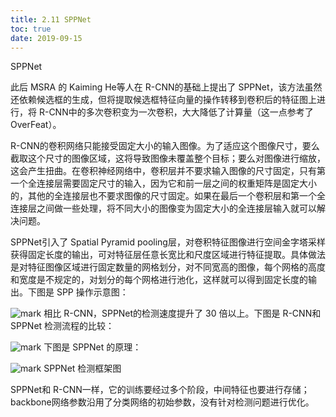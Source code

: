 ```yaml
---
title: 2.11 SPPNet
toc: true
date: 2019-09-15
---
```


SPPNet





此后 MSRA 的 Kaiming He等人在 R-CNN的基础上提出了 SPPNet，该方法虽然还依赖候选框的生成，但将提取候选框特征向量的操作转移到卷积后的特征图上进行，将 R-CNN中的多次卷积变为一次卷积，大大降低了计算量（这一点参考了 OverFeat）。



R-CNN的卷积网络只能接受固定大小的输入图像。为了适应这个图像尺寸，要么截取这个尺寸的图像区域，这将导致图像未覆盖整个目标；要么对图像进行缩放，这会产生扭曲。在卷积神经网络中，卷积层并不要求输入图像的尺寸固定，只有第一个全连接层需要固定尺寸的输入，因为它和前一层之间的权重矩阵是固定大小的，其他的全连接层也不要求图像的尺寸固定。如果在最后一个卷积层和第一个全连接层之间做一些处理，将不同大小的图像变为固定大小的全连接层输入就可以解决问题。



SPPNet引入了 Spatial Pyramid pooling层，对卷积特征图像进行空间金字塔采样获得固定长度的输出，可对特征层任意长宽比和尺度区域进行特征提取。具体做法是对特征图像区域进行固定数量的网格划分，对不同宽高的图像，每个网格的高度和宽度是不规定的，对划分的每个网格进行池化，这样就可以得到固定长度的输出。下图是 SPP 操作示意图：



![mark](http://images.iterate.site/blog/image/20190905/sR7XWcclSxFY.png?imageslim)
相比 R-CNN，SPPNet的检测速度提升了 30 倍以上。下图是 R-CNN和 SPPNet 检测流程的比较：



![mark](http://images.iterate.site/blog/image/20190905/Fy8KlFqW2jD3.png?imageslim)
下图是 SPPNet 的原理：



![mark](http://images.iterate.site/blog/image/20190905/yKaj52QkzV9J.png?imageslim)
SPPNet 检测框架图



SPPNet和 R-CNN一样，它的训练要经过多个阶段，中间特征也要进行存储；backbone网络参数沿用了分类网络的初始参数，没有针对检测问题进行优化。

